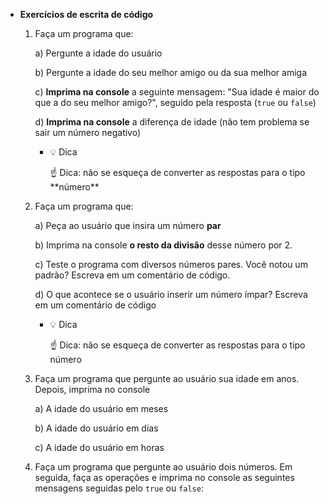- **Exercícios de escrita de código**
    1. Faça um programa que:
        
        a) Pergunte a idade do usuário
        
        b) Pergunte a idade do seu melhor amigo ou da sua melhor amiga
        
        c) **Imprima na console** a seguinte mensagem: "Sua idade é maior do que a do seu melhor amigo?", seguido pela resposta (`true` ou `false`)
        
        d) **Imprima na console** a diferença de idade (não tem problema se sair um número negativo)
        
        - 💡  Dica
            
            <aside>
            ☝ Dica: não se esqueça de converter as respostas para o tipo **número**
            
            </aside>
            
        
    2. Faça um programa que:
        
        a) Peça ao usuário que insira um número **par**
        
        b) Imprima na console **o resto da divisão** desse número por 2.
        
        c) Teste o programa com diversos números pares. Você notou um padrão? Escreva em um comentário de código.
        
        d) O que acontece se o usuário inserir um número ímpar? Escreva em um comentário de código
        
        - 💡  Dica
            
            <aside>
            ☝ Dica: não se esqueça de converter as respostas para o tipo número
            
            </aside>
            
        
    3. Faça um programa que pergunte ao usuário sua idade em anos. Depois, imprima no console 
        
        a) A idade do usuário em meses
        
        b) A idade do usuário em dias
        
        c) A idade do usuário em horas
        
    4. Faça um programa que pergunte ao usuário dois números. Em seguida, faça as operações e imprima no console as seguintes mensagens seguidas pelo `true` ou `false`: